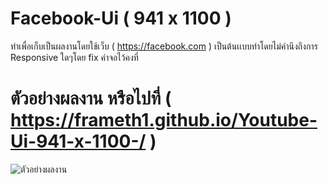 # Facebook-Ui ( 941 x 1100 )
ทำเพื่อเก็บเป็นผลงานโดยใช้เว็บ ( https://facebook.com ) เป็นต้นเเบบทำโดยไม่คำนึงถึงการ Responsive ใดๆโดย fix ค่าจอไว้คงที่
# ตัวอย่างผลงาน หรือไปที่         ( https://frameth1.github.io/Youtube-Ui-941-x-1100-/ )
![ตัวอย่างผลงาน](https://github.com/FrameTH1/Youtube-Ui-941-x-1100-/blob/main/Example.png)
